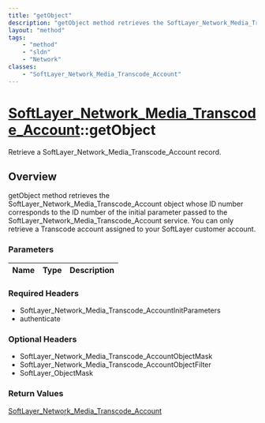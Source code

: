 ```yaml
---
title: "getObject"
description: "getObject method retrieves the SoftLayer_Network_Media_Transcode_Account object whose ID number corresponds to the ID nu... "
layout: "method"
tags:
    - "method"
    - "sldn"
    - "Network"
classes:
    - "SoftLayer_Network_Media_Transcode_Account"
---
```

# [SoftLayer_Network_Media_Transcode_Account](/reference/services/SoftLayer_Network_Media_Transcode_Account)::getObject

Retrieve a SoftLayer_Network_Media_Transcode_Account record.


## Overview 
getObject method retrieves the SoftLayer_Network_Media_Transcode_Account object whose ID number corresponds to the ID number of the initial parameter passed to the SoftLayer_Network_Media_Transcode_Account service. You can only retrieve a Transcode account assigned to your SoftLayer customer account. 

### Parameters 
|Name | Type | Description |
| --- | --- | --- |


### Required Headers
* SoftLayer_Network_Media_Transcode_AccountInitParameters
* authenticate

### Optional Headers
* SoftLayer_Network_Media_Transcode_AccountObjectMask
* SoftLayer_Network_Media_Transcode_AccountObjectFilter
* SoftLayer_ObjectMask

### Return Values
<a href='/reference/datatypes/SoftLayer_Network_Media_Transcode_Account'>SoftLayer_Network_Media_Transcode_Account </a>

